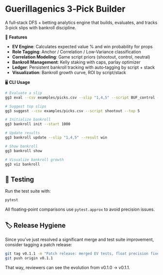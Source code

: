 # Guerillagenics 3‑Pick Builder

A full‑stack DFS + betting analytics engine that builds, evaluates, and tracks 3‑pick slips with bankroll discipline.

🚀 **Features**
- **EV Engine**: Calculates expected value % and win probability for props
- **Role Tagging**: Anchor / Correlation / Low‑Variance classification
- **Correlation Modeling**: Game script priors (shootout, control, neutral)
- **Bankroll Management**: Kelly staking with caps, parlay optimizer
- **Ledger**: Persistent bankroll tracking with auto‑tagging by script + stack
- **Visualization**: Bankroll growth curve, ROI by script/stack


🖥 **CLI Usage**
```bash
# Evaluate a slip
gg3 eval --csv examples/picks.csv --slip "1,4,5" --script BUF_control --stack "Allen+Cook+Achane"

# Suggest top slips
gg3 suggest --csv examples/picks.csv --script shootout --top 5

# Initialize bankroll
gg3 bankroll init --start 1000

# Update results
gg3 bankroll update --slip "1,4,5" --result win

# Show bankroll
gg3 bankroll show

# Visualize bankroll growth
gg3 viz bankroll
```

## 🧪 Testing
Run the test suite with:
```bash
pytest
```
All floating‑point comparisons use `pytest.approx` to avoid precision issues.

## 🏷 Release Hygiene
Since you’ve just resolved a significant merge and test suite improvement, consider tagging a patch release:

```bash
git tag v0.1.1 -m "Patch release: merged EV tests, float precision fixes"
git push origin v0.1.1
```
That way, reviewers can see the evolution from v0.1.0 → v0.1.1.